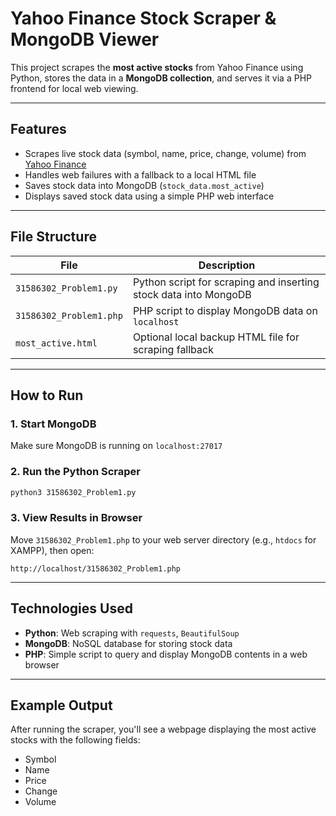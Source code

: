 # Yahoo Finance Stock Scraper & MongoDB Viewer

This project scrapes the **most active stocks** from Yahoo Finance using Python, stores the data in a **MongoDB collection**, and serves it via a PHP frontend for local web viewing.

---

## Features

- Scrapes live stock data (symbol, name, price, change, volume) from [Yahoo Finance](https://finance.yahoo.com/most-active)
- Handles web failures with a fallback to a local HTML file
- Saves stock data into MongoDB (`stock_data.most_active`)
- Displays saved stock data using a simple PHP web interface

---

## File Structure

| File | Description |
|------|-------------|
| `31586302_Problem1.py` | Python script for scraping and inserting stock data into MongoDB |
| `31586302_Problem1.php` | PHP script to display MongoDB data on `localhost` |
| `most_active.html` | Optional local backup HTML file for scraping fallback |

---

## How to Run

### 1. Start MongoDB
Make sure MongoDB is running on `localhost:27017`

### 2. Run the Python Scraper
```bash
python3 31586302_Problem1.py
```

### 3. View Results in Browser
Move `31586302_Problem1.php` to your web server directory (e.g., `htdocs` for XAMPP), then open:
```
http://localhost/31586302_Problem1.php
```

---

## Technologies Used

- **Python**: Web scraping with `requests`, `BeautifulSoup`
- **MongoDB**: NoSQL database for storing stock data
- **PHP**: Simple script to query and display MongoDB contents in a web browser

---

## Example Output

After running the scraper, you'll see a webpage displaying the most active stocks with the following fields:
- Symbol
- Name
- Price
- Change
- Volume
